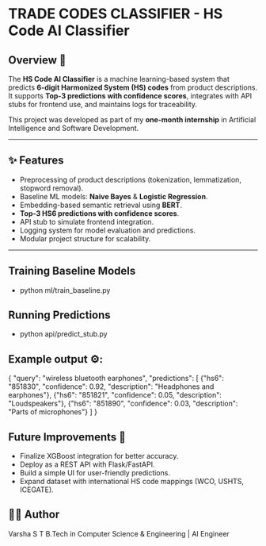 # TRADE CODES CLASSIFIER - HS Code AI Classifier

##  Overview 🎐
The **HS Code AI Classifier** is a machine learning-based system that predicts **6-digit Harmonized System (HS) codes** from product descriptions.  
It supports **Top-3 predictions with confidence scores**, integrates with API stubs for frontend use, and maintains logs for traceability.

This project was developed as part of my **one-month internship** in Artificial Intelligence and Software Development.

---

## ✨ Features
- Preprocessing of product descriptions (tokenization, lemmatization, stopword removal).
- Baseline ML models: **Naive Bayes** & **Logistic Regression**.
- Embedding-based semantic retrieval using **BERT**.
- **Top-3 HS6 predictions with confidence scores**.
- API stub to simulate frontend integration.
- Logging system for model evaluation and predictions.
- Modular project structure for scalability.

---
## Training Baseline Models
- python ml/train_baseline.py

## Running Predictions
- python api/predict_stub.py


## Example output ⚙️:

{
  "query": "wireless bluetooth earphones",
  "predictions": [
    {"hs6": "851830", "confidence": 0.92, "description": "Headphones and earphones"},
    {"hs6": "851821", "confidence": 0.05, "description": "Loudspeakers"},
    {"hs6": "851890", "confidence": 0.03, "description": "Parts of microphones"}
  ]
}

## Future Improvements 📌
- Finalize XGBoost integration for better accuracy.
- Deploy as a REST API with Flask/FastAPI.
- Build a simple UI for user-friendly predictions.
- Expand dataset with international HS code mappings (WCO, USHTS, ICEGATE).

## 👩‍💻 Author

Varsha S T
B.Tech in Computer Science & Engineering | AI Engineer
